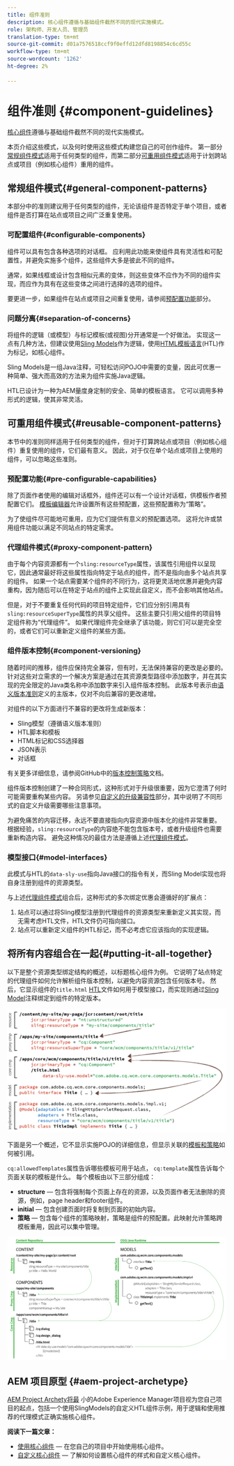 ```yaml
---
title: 组件准则
description: 核心组件遵循与基础组件截然不同的现代实施模式。
role: 架构师、开发人员、管理员
translation-type: tm+mt
source-git-commit: d01a7576518ccf9f0effd12dfd8198854c6cd55c
workflow-type: tm+mt
source-wordcount: '1262'
ht-degree: 2%

---
```



# 组件准则 {#component-guidelines}

[核心组件](overview.md)遵循与基础组件截然不同的现代实施模式。

本页介绍这些模式，以及何时使用这些模式构建您自己的可创作组件。 第一部分[常规组件模式](#general-component-patterns)适用于任何类型的组件，而第二部分[可重用组件模式](#reusable-component-patterns)适用于计划跨站点或项目（例如核心组件）重用的组件。

## 常规组件模式{#general-component-patterns}

本部分中的准则建议用于任何类型的组件，无论该组件是否特定于单个项目，或者组件是否打算在站点或项目之间广泛重复使用。

### 可配置组件{#configurable-components}

组件可以具有包含各种选项的对话框。 应利用此功能来使组件具有灵活性和可配置性，并避免实施多个组件，这些组件大多是彼此不同的组件。

通常，如果线框或设计包含相似元素的变体，则这些变体不应作为不同的组件实现，而应作为具有在这些变体之间进行选择的选项的组件。

要更进一步，如果组件在站点或项目之间重复使用，请参阅[预配置功能](#pre-configurable-capabilities)部分。

### 问题分离{#separation-of-concerns}

将组件的逻辑（或模型）与标记模板(或视图)分开通常是一个好做法。 实现这一点有几种方法，但建议使用[Sling Models](https://sling.apache.org/documentation/bundles/models.html)作为逻辑，使用[HTML模板语言](https://docs.adobe.com/content/help/zh-Hans/experience-manager-htl/using/overview.html)(HTL)作为标记，如核心组件。

Sling Models是一组Java注释，可轻松访问POJO中需要的变量，因此可优惠一种简单、强大而高效的方法来为组件实施Java逻辑。

HTL已设计为一种为AEM量度身定制的安全、简单的模板语言。 它可以调用多种形式的逻辑，使其非常灵活。

## 可重用组件模式{#reusable-component-patterns}

本节中的准则同样适用于任何类型的组件，但对于打算跨站点或项目（例如核心组件）重复使用的组件，它们最有意义。 因此，对于仅在单个站点或项目上使用的组件，可以忽略这些准则。

### 预配置功能{#pre-configurable-capabilities}

除了页面作者使用的编辑对话框外，组件还可以有一个设计对话框，供模板作者预配置它们。 [模板编辑器](https://docs.adobe.com/content/help/en/experience-manager-cloud-service/sites/authoring/features/templates.html)允许设置所有这些预配置，这些预配置称为“策略”。

为了使组件尽可能地可重用，应为它们提供有意义的预配置选项。 这将允许或禁用组件功能以满足不同站点的特定需求。

### 代理组件模式{#proxy-component-pattern}

由于每个内容资源都有一个`sling:resourceType`属性，该属性引用组件以呈现它，因此通常最好将这些属性指向特定于站点的组件，而不是指向由多个站点共享的组件。 如果一个站点需要某个组件的不同行为，这将更灵活地优惠并避免内容重构，因为随后可以在特定于站点的组件上实现此自定义，而不会影响其他站点。

但是，对于不要重复任何代码的项目特定组件，它们应分别引用具有`sling:resourceSuperType`属性的共享父组件。 这些主要只引用父组件的项目特定组件称为“代理组件”。 如果代理组件完全继承了该功能，则它们可以是完全空的，或者它们可以重新定义组件的某些方面。

### 组件版本控制{#component-versioning}

随着时间的推移，组件应保持完全兼容，但有时，无法保持兼容的更改是必要的。 针对这些对立需求的一个解决方案是通过在其资源类型路径中添加数字，并在其实现的完全限定的Java类名称中添加数字来引入组件版本控制。 此版本号表示由[语义版本准则](https://semver.org/)定义的主版本，仅对不向后兼容的更改递增。

对组件的以下方面进行不兼容的更改将生成新版本：

* Sling模型（遵循语义版本准则）
* HTL脚本和模板
* HTML标记和CSS选择器
* JSON表示
* 对话框

有关更多详细信息，请参阅GitHub中的[版本控制策略](https://github.com/adobe/aem-core-wcm-components/wiki/Versioning-Policies)文档。

组件版本控制创建了一种合同形式，这种形式对于升级很重要，因为它澄清了何时可能需要重构某些内容。 另请参见[自定义的升级兼容性](customizing.md#upgrade-compatibility-of-customizations)部分，其中说明了不同形式的自定义升级需要哪些注意事项。

为避免痛苦的内容迁移，永远不要直接指向内容资源中版本化的组件非常重要。 根据经验，`sling:resourceType`的内容绝不能包含版本号，或者升级组件也需要重新构造内容。 避免这种情况的最佳方法是遵循上述[代理组件模式](#proxy-component-pattern)。

### 模型接口{#model-interfaces}

此模式与HTL的`data-sly-use`指向Java接口的指令有关，而Sling Model实现也将自身注册到组件的资源类型。

与上述[代理组件模式](#proxy-component-pattern)组合后，这种形式的多次绑定优惠会遵循好的扩展点：

1. 站点可以通过将Sling模型注册到代理组件的资源类型来重新定义其实现，而无需考虑HTL文件，HTL文件仍可指向接口。
1. 站点可以重新定义组件的HTL标记，而不必考虑它应该指向的实现逻辑。

## 将所有内容组合在一起{#putting-it-all-together}

以下是整个资源类型绑定结构的概述，以标题核心组件为例。 它说明了站点特定的代理组件如何允许解析组件版本控制，以避免内容资源包含任何版本号。 然后，它显示组件的`title.html` [HTL](https://docs.adobe.com/content/help/en/experience-manager-htl/using/overview.html)文件如何用于模型接口，而实现则通过[Sling Model](https://sling.apache.org/documentation/bundles/models.html)注释绑定到组件的特定版本。

![资源绑定概述](/help/assets/chlimage_1-32.png)

下面是另一个概述，它不显示实施POJO的详细信息，但显示关联的[模板和策略](https://docs.adobe.com/content/help/en/experience-manager-cloud-service/implementing/components-templates/templates.html)如何被引用。

`cq:allowedTemplates`属性告诉哪些模板可用于站点， `cq:template`属性告诉每个页面关联的模板是什么。 每个模板由以下三部分组成：

* **structure**  — 包含将强制每个页面上存在的资源，以及页面作者无法删除的资源，例如，page header和footer组件。
* **initial**  — 包含创建页面时将复制到页面的初始内容。
* **策略**  — 包含每个组件的策略映射，策略是组件的预配置。此映射允许策略跨模板重用，因此可以集中管理。

![模板和策略概述](/help/assets/screen_shot_2018-12-07at093102.png)

## AEM 项目原型 {#aem-project-archetype}

[AEM Project Archety将最](/help/developing/archetype/overview.md) 小的Adobe Experience Manager项目视为您自己项目的起点，包括一个使用SlingModels的自定义HTL组件示例，用于逻辑和使用推荐的代理模式正确实施核心组件。

**阅读下一篇文章：**

* [使用核心组件](/help/get-started/using.md)  — 在您自己的项目中开始使用核心组件。
* [自定义核心组件](customizing.md)  — 了解如何设置核心组件的样式和自定义核心组件。
